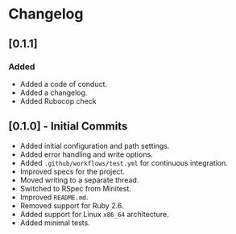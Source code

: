 # Changelog

## [0.1.1]
### Added
- Added a code of conduct.
- Added a changelog.
- Added Rubocop check

## [0.1.0] - Initial Commits
- Added initial configuration and path settings.
- Added error handling and write options.
- Added `.github/workflows/test.yml` for continuous integration.
- Improved specs for the project.
- Moved writing to a separate thread.
- Switched to RSpec from Minitest.
- Improved `README.md`.
- Removed support for Ruby 2.6.
- Added support for Linux `x86_64` architecture.
- Added minimal tests.
